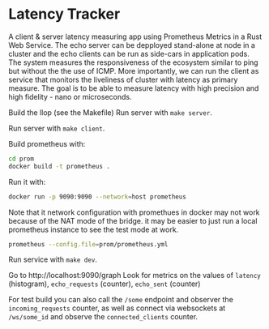 # Latency Tracker 

A client & server latency measuring app  using Prometheus Metrics in a Rust Web Service. The echo server can be depployed stand-alone at node in a cluster and the echo clients can be run as side-cars in application pods. The system measures the responsiveness of the ecosystem similar to ping but without the the use of ICMP. More importantly, we can run the client as service that monitors the liveliness of cluster with latency as primary measure. The goal is to be able to measure latency with high precision and high fidelity - nano or microseconds.

Build the llop (see the Makefile)
Run server with `make server`.

Run server with `make client`.


Build prometheus with:

```bash
cd prom
docker build -t prometheus .
```

Run it with:

```bash
docker run -p 9090:9090 --network=host prometheus
```

Note that it network configuration with promethues in docker may not work because of the NAT mode of the bridge. it may be easier to just run a local prometheus instance to see the test mode at work.
```bash
prometheus --config.file=prom/prometheus.yml
```

Run service with `make dev`.

Go to http://localhost:9090/graph 
Look for metrics on the values of `latency` (histogram), `echo_requests` (counter), `echo_sent` (counter)


For test build you can also call the `/some` endpoint and observer the `incoming_requests` counter, as well as connect via websockets at `/ws/some_id` and observe the `connected_clients` counter.
